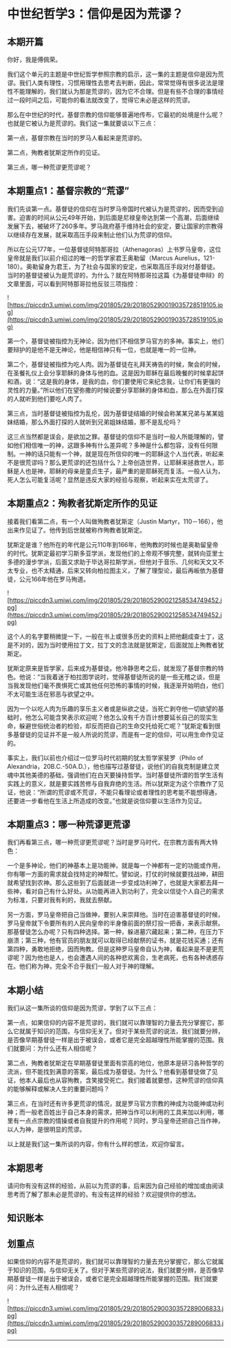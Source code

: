 # 中世纪哲学3：信仰是因为荒谬？

## 本期开篇

你好，我是傅佩荣。

我们这个单元的主题是中世纪哲学参照宗教的启示，这一集的主题是信仰是因为荒谬。我们人类有理性，习惯用理性去思考去判断，因此，常常觉得有很多说法是理性不能理解的，我们就认为那是荒谬的，因为它不合理。但是有些不合理的事情经过一段时间之后，可能你的看法就改变了，觉得它未必是这样的荒谬。

那么在中世纪的时代，基督宗教的信仰能够普遍地传布，它最初的处境是什么呢？也就是它被认为是荒谬的。我们这一集就要谈以下三点：

第一点，基督宗教在当时的罗马人看起来是荒谬的。

第二点，殉教者犹斯定所作的见证。

第三点，哪一种荒谬更荒谬呢？

## 本期重点1：基督宗教的“荒谬”

我们先谈第一点。基督徒的信仰在当时罗马帝国时代被认为是荒谬的，因而受到迫害。迫害的时间从公元49年开始，到后面是尼禄皇帝达到第一个高潮，后面继续发展下去，被破坏了260多年。罗马政府基于维持社会的安定，要让国家的宗教得以继续存在发展，就采取高压手段来制止他们认为荒谬的信仰。

所以在公元177年，一位基督徒阿特那哥拉（Athenagoras）上书罗马皇帝，这位皇帝就是我们以前介绍过的唯一的哲学家君王奥勒留（Marcus Aurelius，121-180）。奥勒留身为君王，为了社会与国家的安定，也采取高压手段对付基督徒。当时的基督徒被认为是荒谬的，为什么？就在阿特那哥拉这篇《为基督徒申辩》的文章里面，可以看到阿特那哥拉他反驳三项指控：

![https://piccdn3.umiwi.com/img/201805/29/201805290019035728519105.jpg](https://piccdn3.umiwi.com/img/201805/29/201805290019035728519105.jpg)

第一个，基督徒被指控为无神论，因为他们不相信罗马官方的多神。事实上，他们要辩护的是他不是无神论，他是相信神只有一位，也就是唯一的一位神。

第二个，基督徒被指控为吃人肉。因为基督徒在礼拜天祷告的时候，聚会的时候，在圣餐礼仪上会分享耶稣的身体与他的血。这是因为耶稣在最后晚餐的时候拿起饼和酒，说：“这是我的身体，是我的血，你们要使用它来纪念我，让你们有更强的灵性的力量。”所以他们在望弥撒的时候说要分享耶稣的身体和血，那么在外面打探的人就听到他们要吃人肉了。

第三点，当时基督徒被指控为乱伦，因为基督徒结婚的时候会称某某兄弟与某某姐妹结婚，那么外面打探的人就听到兄弟姐妹结婚，那不是乱伦吗？

这三点当然都是误会，是欲加之罪。基督徒的信仰不是当时一般人所能理解的，譬如他们相信唯一的神，这跟多神有什么差异呢？多神是什么都包容，没有任何限制。一神的话只能有一个神，就是现在所信仰的唯一的耶稣这个人当代表，听起来不是很荒谬吗？那么更荒谬的还包括什么？上帝创造世界，让耶稣来拯救世人，耶稣是人也是神，耶稣的母亲是童贞生子，最严重的是耶稣死而复活。一般人认为，死人怎么可能复活呢？显然是违反大家的经验与观察，听起来实在太荒谬了。

## 本期重点2：殉教者犹斯定所作的见证

接着我们看第二点，有一个人叫做殉教者犹斯定（Justin Martyr，110－166），他出来作见证了。他传到后世就被称作殉教者犹斯定。

犹斯定是谁？他所在的年代是公元110年到166年，他殉教的时候也是奥勒留皇帝的时代。犹斯定最初学习斯多亚学派，发现他们的上帝观不够完整，就转向亚里士多德的漫步学派，后面又求助于毕达哥拉斯学派，但他对于音乐、几何和天文又不太专业，也不太精通，后来又转向柏拉图主义，了解了理型论，最后再皈依为基督徒，公元166年他在罗马殉道。

![https://piccdn3.umiwi.com/img/201805/29/201805290021258534749452.jpg](https://piccdn3.umiwi.com/img/201805/29/201805290021258534749452.jpg)

这个人的名字要稍微提一下，一般在书上或很多历史的资料上把他翻成查士丁，这是不对的，因为当时使用拉丁文，拉丁文的念法就是犹斯定，后面就加上殉教者犹斯定。

犹斯定原来是哲学家，后来成为基督徒。他冷静思考之后，就发现了基督宗教的特色。他说：“当我着迷于柏拉图学说时，觉得基督徒所说的是一些无稽之谈，但是当我发现他们毫不畏惧死亡或其他任何恐怖的事情的时候，我逐渐开始明白，他们不太可能生活在邪恶与欲望之中。

因为一个以吃人肉为乐趣的享乐主义者或是纵欲之徒，当死亡剥夺他一切欲望的基础时，他怎么可能含笑表示欢迎呢？他怎么没有千方百计想要延长自己的现实生命，躲避世俗统治者的检验，却反而把自己的生命交托给死亡呢？”犹斯定看到很多基督徒的见证并不是一般人所说的荒谬，而是有一定的信仰，可以用生命作见证的。

事实上，我们以前也介绍过一位罗马时代初期的犹太哲学家斐罗（Philo of Alexandria，20B.C.-50A.D.），他也描写过基督徒，说他们的自我克制是建立灵魂中其他美德的基础，强调他们在白天要操持哲学。当时基督徒所谓的哲学生活有实践上的意义，就是要实践苦修与自我弃绝的生活。所以犹斯定为这个宗教作了见证，他说：“所谓的荒谬或不荒谬，不能只看理论或者理性的思考能不能想得通，还要进一步看他在生活上所造成的改变。”也就是说信仰要以生活作为见证。

## 本期重点3：哪一种荒谬更荒谬

我们再看第三点，哪一种荒谬更荒谬呢？当时是罗马时代，在宗教方面有两大特色：

一个是多神论，他们的神基本上是功能神，就是每一个神都有一定的功能或作用，你有哪一方面的需求就会找特定的神帮忙。譬如说，打仗的时候就要找战神，耕田就希望找到农神。那么这些到了后面就进一步变成功利神了，也就是大家都去拜一些神，看对自己有什么好处。从功能再进入到功利了，完全以信徒个人自己的需求为标准，只要对我有利的，我就去祭献。

另一方面，罗马皇帝把自己当做神，要别人来崇拜他。当时在迫害基督徒的时候，罗马皇帝就下令要所有的人民向皇帝的半身像前面的祭灯投一把香，来表示献祭。 那基督徒怎么办呢？只有四种选择。第一种，躲进墓穴藏起来；第二种，在压力下崩溃；第三种，他有官员的朋友就可以取得已经献祭的证书，就是花钱买通；还有第四种，勇敢地拒绝，因而殉教。但是这种罗马皇帝自认为神，看起来是不是更荒谬呢？因为他也是人，也会遭遇人间的各种悲欢离合，生老病死，也有各种诱惑存在。他们称为神，完全不合乎我们一般人对于神的理解。

## 本期小结

我们从这一集所谈的信仰是因为荒谬，学到了以下三点：

第一点，如果信仰的内容不是荒谬的，我们就可以靠理智的力量去充分掌握它，那么它就属于知识的范围，与信仰无关了。但对于某些荒谬的说法，我们就要分辨，是否像早期基督徒一样是出于被误会，或者它是完全超越理性所能掌握的范围。我们就要问：为什么还有人相信呢？

第二点，殉教者犹斯定在早期基督徒里面有崇高的地位，他原本是研习各种哲学的流派，但不能找到满意的答案，最后成为基督徒。为什么？他看到基督徒做了见证，他本人最后也从容殉教，含笑接受死亡。我们接着就要想，这种荒谬的信仰真的能够解释或解决人生的重要问题吗？

第三点，在当时还有许多更荒谬的情况，就是罗马官方宗教的神成为功能神或功利神；而一般老百姓出于自己本身的需求，把神当作可以利用的工具来加以利用，哪里有一点点宗教的情操或者自我提升的作用呢？同时，罗马皇帝还把自己当作神，以人为神，是很明显的荒谬。

以上就是我们这一集所谈的内容，你有什么样的想法，欢迎你留言。

## 本期思考

请问你有没有这样的经验，从前以为荒谬的事，后来因为自己经验的增加或由阅读思考而了解了那未必是荒谬的，有没有这样的经验？欢迎提供你的想法。

## 知识账本

## 划重点

如果信仰的内容不是荒谬的，我们就可以靠理智的力量去充分掌握它，那么它就属于知识的范围，与信仰无关了。但对于某些荒谬的说法，我们就要分辨，是否像早期基督徒一样是出于被误会，或者它是完全超越理性所能掌握的范围。我们就要问：为什么还有人相信呢？

![https://piccdn3.umiwi.com/img/201805/29/201805290030357289006833.jpg](https://piccdn3.umiwi.com/img/201805/29/201805290030357289006833.jpg)

---
